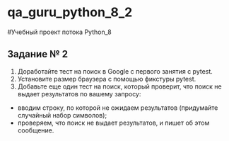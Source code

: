 # qa_guru_python_8_2
#Учебный проект потока Python_8

## Задание № 2
1. Доработайте тест на поиск в Google с первого занятия с pytest.
2. Установите размер браузера с помощью фикстуры pytest.
3. Добавьте еще один тест на поиск, который проверит, что поиск не выдает результатов по вашему запросу:
- вводим строку, по которой не ожидаем результатов (придумайте случайный набор символов);
- проверяем, что поиск не выдает результатов, и пишет об этом сообщение.
